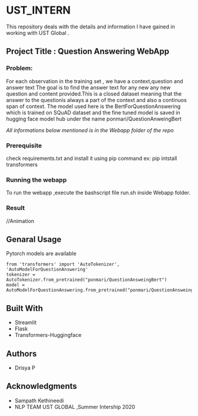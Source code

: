 # UST_INTERN

This repository deals with the details and information I have gained in working with UST Global .


## Project Title : Question Answering WebApp

### Problem: 
For each observation in the training set , we have a context,question and answer text
The goal is to find the answer text for any new any new question and content provided.This is a closed dataset meaning that the answer to the questionis always a part of the context and also a continuos span of context.
The model used here is the BertForQuestionAnswering which is trained on SQuAD dataset and the fine tuned model is saved in hugging face model hub under the name ponmari/QuestionAnweingBert

*All informations below mentioned is in the Webapp folder of the repo*

### Prerequisite
check requirements.txt and install it using pip command
ex: pip intstall transformers


### Running the webapp
To run the webapp ,execute the bashscript file run.sh inside Webapp folder.

### Result
//Animation


## Genaral Usage
Pytorch models are available


```
from 'transformers' import 'AutoTokenizer', 'AutoModelForQuestionAnswering'
tokenizer = AutoTokenizer.from_pretrained("ponmari/QuestionAnsweingBert")
model = AutoModelForQuestionAnswering.from_pretrained("ponmari/QuestionAnsweingBert")

```
## Built With
* Streamlit 
* Flask
* Transformers-Huggingface

## Authors
* Drisya P

## Acknowledgments
* Sampath Kethineedi
* NLP TEAM UST GLOBAL ,Summer Intership 2020

